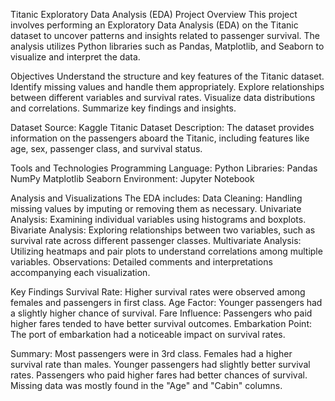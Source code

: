 Titanic Exploratory Data Analysis (EDA)
Project Overview
This project involves performing an Exploratory Data Analysis (EDA) on the Titanic dataset to uncover patterns and insights related to passenger survival. The analysis utilizes Python libraries such as Pandas, Matplotlib, and Seaborn to visualize and interpret the data.

Objectives
Understand the structure and key features of the Titanic dataset.
Identify missing values and handle them appropriately.
Explore relationships between different variables and survival rates.
Visualize data distributions and correlations.
Summarize key findings and insights.

Dataset
Source: Kaggle Titanic Dataset
Description: The dataset provides information on the passengers aboard the Titanic, including features like age, sex, passenger class, and survival status.

Tools and Technologies
Programming Language: Python
Libraries:
Pandas
NumPy
Matplotlib
Seaborn
Environment: Jupyter Notebook

Analysis and Visualizations
The EDA includes:
Data Cleaning: Handling missing values by imputing or removing them as necessary.
Univariate Analysis: Examining individual variables using histograms and boxplots.
Bivariate Analysis: Exploring relationships between two variables, such as survival rate across different passenger classes.
Multivariate Analysis: Utilizing heatmaps and pair plots to understand correlations among multiple variables.
Observations: Detailed comments and interpretations accompanying each visualization.

Key Findings
Survival Rate: Higher survival rates were observed among females and passengers in first class.
Age Factor: Younger passengers had a slightly higher chance of survival.
Fare Influence: Passengers who paid higher fares tended to have better survival outcomes.
Embarkation Point: The port of embarkation had a noticeable impact on survival rates.

Summary:
Most passengers were in 3rd class.
Females had a higher survival rate than males.
Younger passengers had slightly better survival rates.
Passengers who paid higher fares had better chances of survival.
Missing data was mostly found in the "Age" and "Cabin" columns.
